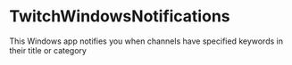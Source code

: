 # TwitchWindowsNotifications
This Windows app notifies you when channels have specified keywords in their title or category
